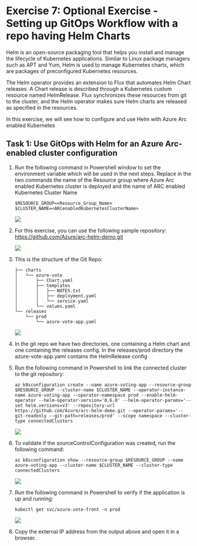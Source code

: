 # Exercise 7: Optional Exercise - Setting up GitOps Workflow with a repo having Helm Charts
Helm is an open-source packaging tool that helps you install and manage the lifecycle of Kubernetes applications. Similar to Linux package managers such as APT and Yum, Helm is used to manage Kubernetes charts, which are packages of preconfigured Kubernetes resources.

The Helm operator provides an extension to Flux that automates Helm Chart releases. A Chart release is described through a Kubernetes custom resource named HelmRelease. Flux synchronizes these resources from git to the cluster, and the Helm operator makes sure Helm charts are released as specified in the resources.

In this exercise, we will see how to configure and use Helm with Azure Arc enabled Kubernetes

## Task 1: Use GitOps with Helm for an Azure Arc-enabled cluster configuration

1.  Run the following command in Powershell window to set the environment variable which will be used in the next steps. Replace in the two commands the name of the Resource  group where Azure Arc enabled Kubernetes cluster is deployed and the name of ARC enabled Kubernetes Cluster Name

    ```
    $RESOURCE_GROUP=<Resource_Group_Name>
    $CLUSTER_NAME=<ARCenabledKubernetesClusterName>
    ```
    ![](./images/arc-000.png) 
    
2.  For this exercise, you can use the following sample repository: https://github.com/Azure/arc-helm-demo.git


    ![](./images/arc-000.png)  


3.  This is the structure of the Git Repo:

    ```
    ├── charts
    │   └── azure-vote
    │       ├── Chart.yaml
    │       ├── templates
    │       │   ├── NOTES.txt
    │       │   ├── deployment.yaml
    │       │   └── service.yaml
    │       └── values.yaml
    └── releases
        └── prod
            └── azure-vote-app.yaml 
    ```
    ![](./images/arc-000.png)  
    
3.  In the git repo we have two directories, one containing a Helm chart and one containing the releases config. In the releases/prod directory the azure-vote-app.yaml contains the HelmRelease config

    
4.  Run the following command in Powershell to link the connected cluster to the git repository:

    ```
    az k8sconfiguration create --name azure-voting-app --resource-group  $RESOURCE_GROUP --cluster-name $CLUSTER_NAME --operator-instance-name azure-voting-app --operator-namespace prod --enable-helm-operator --helm-operator-version='0.6.0' --helm-operator-params='--set helm.versions=v3' --repository-url https://github.com/Azure/arc-helm-demo.git --operator-params='--git-readonly --git-path=releases/prod' --scope namespace --cluster-type connectedClusters 
    ```
    ![](./images/arc-0032.png)  
    
5.  To validate if the sourceControlConfiguration was created, run the following command:

    ```
    az k8sconfiguration show --resource-group $RESOURCE_GROUP --name azure-voting-app --cluster-name $CLUSTER_NAME --cluster-type connectedClusters 
    ```
    ![](./images/arc-0032.png)  
    
6.  Run the following command in Powershell to verify if the application is up and running:

    ```
    kubectl get svc/azure-vote-front -n prod
    ```
    ![](./images/arc-0032.png)  
    
7.  Copy the external IP address from the output above and open it in a browser.
  
